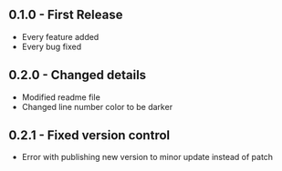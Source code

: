 ## 0.1.0 - First Release
* Every feature added
* Every bug fixed

## 0.2.0 - Changed details
* Modified readme file
* Changed line number color to be darker

## 0.2.1 - Fixed version control
* Error with publishing new version to minor update instead of patch
